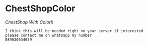 # ChestShopColor
 *ChestShop With Color!!*
 
```**I sell also sell premium plugins
I think this will be needed right on your server if interested
please contact me on whatsapp my number
089630634659
